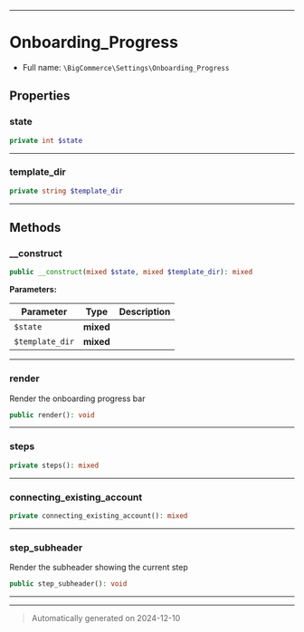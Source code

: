 ***

# Onboarding_Progress





* Full name: `\BigCommerce\Settings\Onboarding_Progress`



## Properties


### state



```php
private int $state
```






***

### template_dir



```php
private string $template_dir
```






***

## Methods


### __construct



```php
public __construct(mixed $state, mixed $template_dir): mixed
```








**Parameters:**

| Parameter | Type | Description |
|-----------|------|-------------|
| `$state` | **mixed** |  |
| `$template_dir` | **mixed** |  |





***

### render

Render the onboarding progress bar

```php
public render(): void
```












***

### steps



```php
private steps(): mixed
```












***

### connecting_existing_account



```php
private connecting_existing_account(): mixed
```












***

### step_subheader

Render the subheader showing the current step

```php
public step_subheader(): void
```












***


***
> Automatically generated on 2024-12-10
